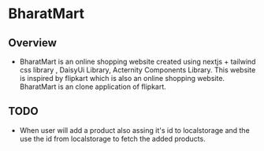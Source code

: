 # BharatMart

## Overview

* BharatMart is an online shopping website created using nextjs + tailwind css library , DaisyUi Library, Acternity Components Library. This website is inspired by flipkart which is also an online shopping website. BharatMart is an clone application of flipkart.


## TODO

* When user will add a product also assing it's id to localstorage and the use the id from localstorage to fetch the added
products.